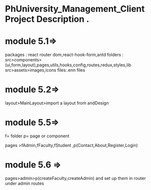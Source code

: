 # PhUniversity_Management_Client  Project Description .
# module 5.1=>
packages : react router dom,react-hook-form,antd
folders : src>components>(ui,form,layout),pages,utils,hooks,config,routes,redux,styles,lib
src>assets>images,icons
files:.enn files 

# module 5.2=>
layout>MainLayout>import a layout from andDesign 
# module 5.5=> 
f= folder
p= page or component

pages >fAdmin,fFaculty,fStudent ,p(Contact,About,Register,Login) 

# module 5.6 => 
pages>admin>p(createFaculty,createAdmin) and set up them in router under admin routes
